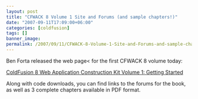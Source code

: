 ```yaml
---
layout: post
title: "CFWACK 8 Volume 1 Site and Forums (and sample chapters!)"
date: "2007-09-11T17:09:00+06:00"
categories: [coldfusion]
tags: []
banner_image: 
permalink: /2007/09/11/CFWACK-8-Volume-1-Site-and-Forums-and-sample-chapters
---
```


Ben Forta released the web page< for the first CFWACK 8 volume today:

<a href="http://www.forta.com/books/032151548X/">ColdFusion 8 Web Application Construction Kit Volume 1: Getting Started</a>

Along with code downloads, you can find links to the forums for the book, as well as 3 complete chapters available in PDF format.